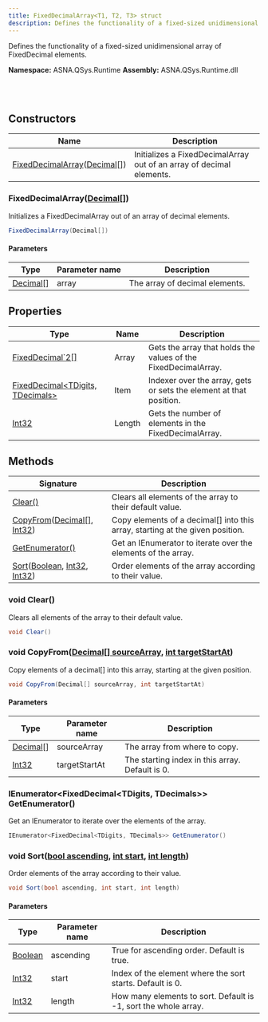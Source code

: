 ```yaml
---
title: FixedDecimalArray<T1, T2, T3> struct
description: Defines the functionality of a fixed-sized unidimensional array of FixedDecimal elements.
---
```


Defines the functionality of a fixed-sized unidimensional array of FixedDecimal elements.

**Namespace:** ASNA.QSys.Runtime
**Assembly:** ASNA.QSys.Runtime.dll

<br>
<br>

## Constructors

| Name | Description |
| --- | --- |
| [FixedDecimalArray](#fixeddecimalarraydecimal)([Decimal\[\]](https://docs.microsoft.com/en-us/dotnet/api/system.decimal)) | Initializes a FixedDecimalArray out of an array of decimal elements.

### FixedDecimalArray([Decimal\[\]](https://docs.microsoft.com/en-us/dotnet/api/system.decimal))

Initializes a FixedDecimalArray out of an array of decimal elements.

```cs
FixedDecimalArray(Decimal[])
```

#### Parameters

| Type | Parameter name | Description
| --- | --- | ---
| [Decimal\[\]](https://docs.microsoft.com/en-us/dotnet/api/system.decimal) | array | The array of decimal elements.

## Properties

| Type | Name | Description
| --- | --- | --- 
| [FixedDecimal`2\[\]](/reference/runtime/qsys-runtime/fixed-decimal-2.html) | Array | Gets the array that holds the values of the FixedDecimalArray. |
| [FixedDecimal\<TDigits, TDecimals\>](/reference/runtime/qsys-runtime/fixed-decimal-2.html) | Item | Indexer over the array, gets or sets the element at that position. |
| [Int32](https://learn.microsoft.com/en-us/dotnet/csharp/language-reference/builtin-types/integral-numeric-types) | Length | Gets the number of elements in the FixedDecimalArray. |

## Methods

| Signature | Description |
| --- | --- |
| [Clear()](#void-clear) | Clears all elements of the array to their default value.
| [CopyFrom](#void-copyfromdecimal--sourcearray-int-targetstartat)([Decimal\[\]](https://docs.microsoft.com/en-us/dotnet/api/system.decimal), [Int32](https://docs.microsoft.com/en-us/dotnet/api/system.int32)) | Copy elements of a decimal[] into this array, starting at the given position.
| [GetEnumerator()](#ienumerator-fixeddecimal-tdigits-tdecimals--getenumerator) | Get an IEnumerator to iterate over the elements of the array.
| [Sort](#void-sortbool-ascending-int-start-int-length)([Boolean](https://docs.microsoft.com/en-us/dotnet/api/system.boolean), [Int32](https://docs.microsoft.com/en-us/dotnet/api/system.int32), [Int32](https://docs.microsoft.com/en-us/dotnet/api/system.int32)) | Order elements of the array according to their value.

### void Clear()

Clears all elements of the array to their default value.

```cs
void Clear()
```

### void CopyFrom([Decimal\[\] sourceArray](https://docs.microsoft.com/en-us/dotnet/api/system.decimal), [int targetStartAt](https://learn.microsoft.com/en-us/dotnet/csharp/language-reference/builtin-types/integral-numeric-types))

Copy elements of a decimal[] into this array, starting at the given position.

```cs
void CopyFrom(Decimal[] sourceArray, int targetStartAt)
```

#### Parameters

| Type | Parameter name | Description
| --- | --- | ---
| [Decimal\[\]](https://docs.microsoft.com/en-us/dotnet/api/system.decimal) | sourceArray | The array from where to copy.
| [Int32](https://docs.microsoft.com/en-us/dotnet/api/system.int32) | targetStartAt | The starting index in this array. Default is 0.

### IEnumerator<FixedDecimal<TDigits, TDecimals>> GetEnumerator()

Get an IEnumerator to iterate over the elements of the array.

```cs
IEnumerator<FixedDecimal<TDigits, TDecimals>> GetEnumerator()
```

### void Sort([bool ascending](https://docs.microsoft.com/en-us/dotnet/api/system.boolean), [int start](https://learn.microsoft.com/en-us/dotnet/csharp/language-reference/builtin-types/integral-numeric-types), [int length](https://learn.microsoft.com/en-us/dotnet/csharp/language-reference/builtin-types/integral-numeric-types))

Order elements of the array according to their value.

```cs
void Sort(bool ascending, int start, int length)
```

#### Parameters

| Type | Parameter name | Description
| --- | --- | ---
| [Boolean](https://docs.microsoft.com/en-us/dotnet/api/system.boolean) | ascending | True for ascending order. Default is true.
| [Int32](https://docs.microsoft.com/en-us/dotnet/api/system.int32) | start | Index of the element where the sort starts. Default is 0.
| [Int32](https://docs.microsoft.com/en-us/dotnet/api/system.int32) | length | How many elements to sort. Default is -1, sort the whole array.
